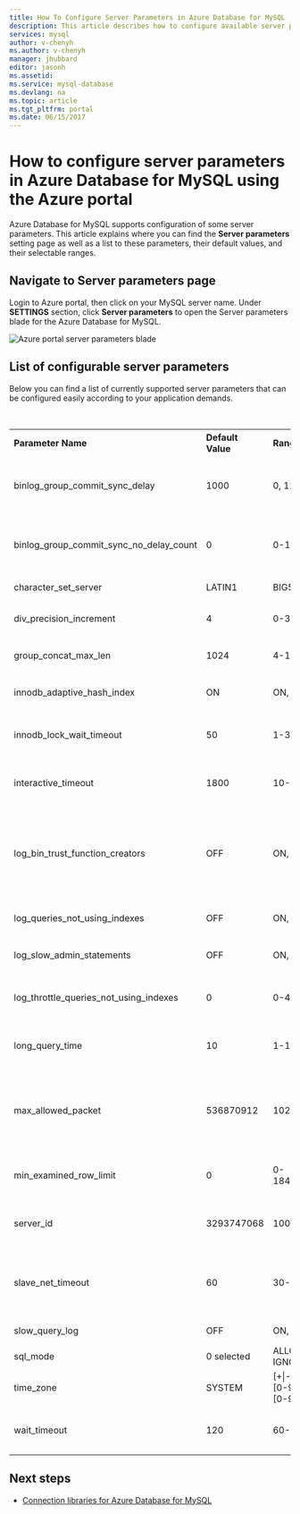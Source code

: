 ```yaml
---
title: How To Configure Server Parameters in Azure Database for MySQL | Microsoft Docs
description: This article describes how to configure available server parameters in Azure Database for MySQL using the Azure portal.
services: mysql
author: v-chenyh
ms.author: v-chenyh
manager: jhubbard
editor: jasonh
ms.assetid:
ms.service: mysql-database
ms.devlang: na
ms.topic: article
ms.tgt_pltfrm: portal
ms.date: 06/15/2017
---
```


# How to configure server parameters in Azure Database for MySQL using the Azure portal

Azure Database for MySQL supports configuration of some server parameters. This article explains where you can find the **Server parameters** setting page as well as a list to these parameters, their default values, and their selectable ranges.

## Navigate to **Server parameters** page

Login to Azure portal, then click on your MySQL server name. Under **SETTINGS** section, click **Server parameters** to open the Server parameters blade for the Azure Database for MySQL.

![Azure portal server parameters blade](./media/howto-server-parameters/auzre-portal-server-parameters.png)

## List of configurable server parameters

Below you can find a list of currently supported server parameters that can be configured easily according to your application demands.

<table table-layout="auto" border-collapse="collapse" width="100%">
  <th align="left"><strong>Parameter Name</strong>
    </td>
  <th align="left"><strong>Default Value</strong>
    </td>
  <th align="left"><strong>Range</strong>
    </td>
  <th align="left"><strong>Description</strong>
    </td>

  <tr>
    <td>binlog_group_commit_sync_delay</td>
    <td>1000</td>
    <td>0, 11-1000000</td>
    <td>Controls how many microseconds the binary log commit waits before synchronizing the binary log file to disk.</td>
  </tr>

  <tr>
    <td>binlog_group_commit_sync_no_delay_count</td>
    <td>0</td>
    <td>0-1000000</td>
    <td>The maximum number of transactions to wait for before aborting the current delay as specified by binlog-group-commit-sync-delay.</td>
  </tr>

  <tr>
    <td>character_set_server</td>
    <td>LATIN1</td>
    <td>BIG5, UTF8MB4, etc.</td>
    <td>Use charset_name as the default server character set.</td>
  </tr>

  <tr>
    <td>div_precision_increment</td>
    <td>4</td>
    <td>0-30</td>
    <td>Number of digits by which to increase the scale of the result of division operations.</td>
  </tr>

  <tr>
    <td>group_concat_max_len</td>
    <td>1024</td>
    <td>4-16777216</td>
    <td>Maximum allowed result length in bytes for the GROUP_CONCAT().</td>
  </tr>

  <tr>
    <td>innodb_adaptive_hash_index</td>
    <td>ON</td>
    <td>ON, OFF</td>
    <td>Whether innodb adaptive hash indexes are enabled or disabled.</td>
  </tr>

  <tr>
    <td>innodb_lock_wait_timeout</td>
    <td>50</td>
    <td>1-3600</td>
    <td>The length of time in seconds an InnoDB transaction waits for a row lock before giving up.</td>
  </tr>

  <tr>
    <td>interactive_timeout</td>
    <td>1800</td>
    <td>10-1800</td>
    <td>Number of seconds the server waits for activity on an interactive connection before closing it.</td>
  </tr>

  <tr>
    <td>log_bin_trust_function_creators</td>
    <td>OFF</td>
    <td>ON, OFF</td>
    <td>This variable applies when binary logging is enabled. It controls whether stored function creators can be trusted not to create stored functions that will cause unsafe events to be written to the binary log.</td>
  </tr>

  <tr>
    <td>log_queries_not_using_indexes</td>
    <td>OFF</td>
    <td>ON, OFF</td>
    <td>Logs queries that are expected to retrieve all rows to slow query log.</td>
  </tr>

  <tr>
    <td>log_slow_admin_statements</td>
    <td>OFF</td>
    <td>ON, OFF</td>
    <td>Include slow administrative statements in the statements written to the slow query log.</td>
  </tr>

  <tr>
    <td>log_throttle_queries_not_using_indexes</td>
    <td>0</td>
    <td>0-4294967295</td>
    <td>Limits the number of such queries per minute that can be written to the slow query log.</td>
  </tr>

  <tr>
    <td>long_query_time</td>
    <td>10</td>
    <td>1-1E+100</td>
    <td>If a query takes longer than this many seconds, the server increments the Slow_queries status variable.</td>
  </tr>

  <tr>
    <td>max_allowed_packet</td>
    <td>536870912</td>
    <td>1024-1073741824</td>
    <td>The maximum size of one packet or any generated/intermediate string, or any parameter sent by the mysql_stmt_send_long_data() C API function.</td>
  </tr>

  <tr>
    <td>min_examined_row_limit</td>
    <td>0</td>
    <td>0-18446744073709551615</td>
    <td>Can be used to cause queries which examine fewer than the stated number of rows not to be logged.</td>
  </tr>

  <tr>
    <td>server_id</td>
    <td>3293747068</td>
    <td>1000-4294967295</td>
    <td>The server ID, used in replication to give each master and slave a unique identity.</td>
  </tr>

  <tr>
    <td>slave_net_timeout</td>
    <td>60</td>
    <td>30-3600</td>
    <td>The number of seconds to wait for more data from the master before the slave considers the connection broken, aborts the read, and tries to reconnect.</td>
  </tr>

  <tr>
    <td>slow_query_log</td>
    <td>OFF</td>
    <td>ON, OFF</td>
    <td>Enable or disable the slow query log.</td>
  </tr>

  <tr>
    <td>sql_mode</td>
    <td>0 selected</td>
    <td>ALLOW_INVALID_DATES, IGNORE_SPACE, etc.</td>
    <td>The current server SQL mode.</td>
  </tr>

  <tr>
    <td>time_zone</td>
    <td>SYSTEM</td>
    <td>[+|-][0]{0,1}[0-9]:[0-5][0-9]|[+|-][1][0-2]:[0-5][0-9]|SYSTEM</td>
    <td>The server time zone.</td>
  </tr>

  <tr>
    <td>wait_timeout</td>
    <td>120</td>
    <td>60-240</td>
    <td>The number of seconds the server waits for activity on a noninteractive connection before closing it.</td>
  </tr>
</table>

## Next steps
- [Connection libraries for Azure Database for MySQL](concepts-connection-libraries.md)
